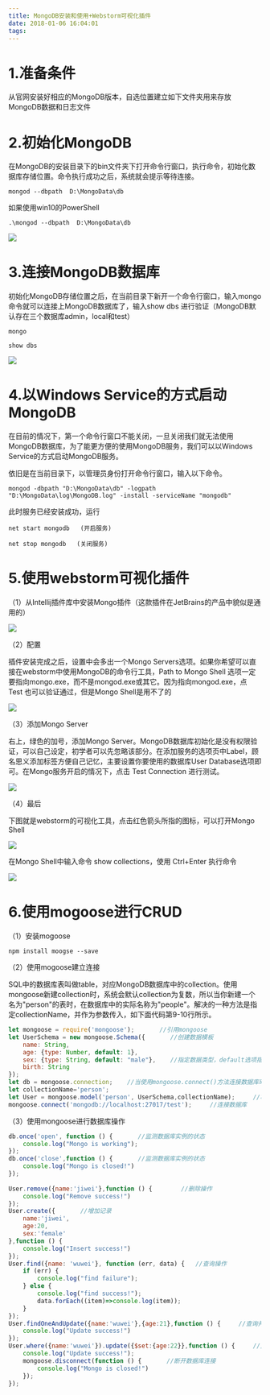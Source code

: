 ```yaml
---
title: MongoDB安装和使用+Webstorm可视化插件
date: 2018-01-06 16:04:01
tags:
---
```

# 1.准备条件
从官网安装好相应的MongoDB版本，自选位置建立如下文件夹用来存放MongoDB数据和日志文件

# 2.初始化MongoDB

在MongoDB的安装目录下的bin文件夹下打开命令行窗口，执行命令，初始化数据库存储位置。命令执行成功之后，系统就会提示等待连接。

```shell
mongod --dbpath  D:\MongoData\db
```


如果使用win10的PowerShell

```shell
.\mongod --dbpath  D:\MongoData\db
```

![](http://img.blog.csdn.net/20170830202641333)

# 3.连接MongoDB数据库

初始化MongoDB存储位置之后，在当前目录下新开一个命令行窗口，输入mongo命令就可以连接上MongoDB数据库了，输入show dbs 进行验证（MongoDB默认存在三个数据库admin，local和test）

```shell
mongo

show dbs
```

![](http://img.blog.csdn.net/20170830204059660)

# 4.以Windows Service的方式启动MongoDB

在目前的情况下，第一个命令行窗口不能关闭，一旦关闭我们就无法使用MongoDB数据库，为了能更方便的使用MongoDB服务，我们可以以Windows Service的方式启动MongoDB服务。

依旧是在当前目录下，以管理员身份打开命令行窗口，输入以下命令。


```shell
mongod -dbpath "D:\MongoData\db" -logpath "D:\MongoData\log\MongoDB.log" -install -serviceName "mongodb"
```

此时服务已经安装成功，运行

```shell
net start mongodb   (开启服务)

net stop mongodb   (关闭服务)
```


# 5.使用webstorm可视化插件

（1）从Intellij插件库中安装Mongo插件（这款插件在JetBrains的产品中貌似是通用的）

![](http://img.blog.csdn.net/20170830205647763)

（2）配置

插件安装完成之后，设置中会多出一个Mongo Servers选项。如果你希望可以直接在webstorm中使用MongoDB的命令行工具，Path to Mongo Shell 选项一定要指向mongo.exe，而不是mongod.exe或其它。因为指向mongod.exe，点 Test 也可以验证通过，但是Mongo Shell是用不了的

![](http://img.blog.csdn.net/20170830210528087)

（3）添加Mongo Server

右上，绿色的加号，添加Mongo Server。MongoDB数据库初始化是没有权限验证，可以自己设定，初学者可以先忽略该部分。在添加服务的选项页中Label，顾名思义添加标签方便自己记忆，主要设置你要使用的数据库User Database选项即可。在Mongo服务开启的情况下，点击 Test Connection 进行测试。

![](http://img.blog.csdn.net/20170830210946650)

（4）最后

下图就是webstorm的可视化工具，点击红色箭头所指的图标，可以打开Mongo Shell

![](http://img.blog.csdn.net/20170830211726887)

在Mongo Shell中输入命令 show collections，使用 Ctrl+Enter 执行命令

![](http://img.blog.csdn.net/20170830211828701)

# 6.使用mogoose进行CRUD

（1）安装mogoose

```shell
npm install moogse --save
```

（2）使用mogoose建立连接

SQL中的数据库表叫做table，对应MongoDB数据库中的collection。使用mongoose新建collection时，系统会默认collection为复数，所以当你新建一个名为"person"的表时，在数据库中的实际名称为"people"。解决的一种方法是指定collectionName，并作为参数传入，如下面代码第9-10行所示。

```javascript
let mongoose = require('mongoose');       //引用mongoose  
let UserSchema = new mongoose.Schema({       //创建数据模板  
    name: String,  
    age: {type: Number, default: 1},  
    sex: {type: String, default: "male"},    //指定数据类型，default选项指数据缺失时的默认值  
    birth: String  
});  
let db = mongoose.connection;    //当使用mongoose.connect()方法连接数据库时，数据库的实例依附在mongoose.connection上  
let collectionName='person';       
let User = mongoose.model('person', UserSchema,collectionName);     //将模板绑定到指定的collection上  
mongoose.connect('mongodb://localhost:27017/test');     //连接数据库  
```
（3）使用mongoose进行数据库操作

```javascript
db.once('open', function () {       //监测数据库实例的状态  
    console.log("Mongo is working");  
});       
db.once('close',function () {       //监测数据库实例的状态  
    console.log("Mongo is closed!")  
});  
  
User.remove({name:'jiwei'},function () {        //删除操作  
    console.log("Remove success!")  
});  
User.create({       //增加记录  
    name:'jiwei',  
    age:20,  
    sex:'female'  
},function () {  
    console.log("Insert success!")  
});  
User.find({name: 'wuwei'}, function (err, data) {   //查询操作  
    if (err) {  
        console.log("find failure");  
    } else {  
        console.log("find success!");  
        data.forEach((item)=>console.log(item));  
    }  
});  
User.findOneAndUpdate({name:'wuwei'},{age:21},function () {     //查询并更新  
    console.log("Update success!")  
});  
User.where({name:'wuwei'}).update({$set:{age:22}},function () {     //更新操作  
    console.log("Update success!");  
    mongoose.disconnect(function () {       //断开数据库连接  
        console.log("Mongo is closed!")  
    });  
});  
```